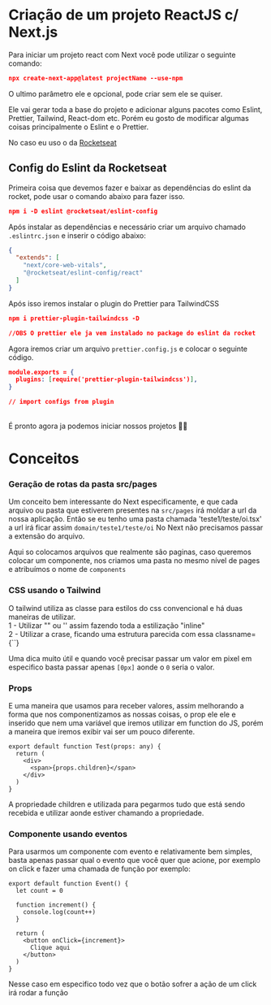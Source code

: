 # Criação de um projeto ReactJS c/ Next.js

Para iniciar um projeto react com Next você pode utilizar o seguinte comando:
```json
npx create-next-app@latest projectName --use-npm
```

O ultimo parâmetro ele e opcional, pode criar sem ele se quiser.

Ele vai gerar toda a base do projeto e adicionar alguns pacotes como Eslint, Prettier, Tailwind, React-dom etc. Porém eu gosto de modificar algumas coisas principalmente o Eslint e o Prettier.

No caso eu uso o da [Rocketseat](https://github.com/Rocketseat/eslint-config-rocketseat)

## Config do Eslint da Rocketseat
Primeira coisa que devemos fazer e baixar as dependências do eslint da rocket, pode usar o comando abaixo para fazer isso.

```json
npm i -D eslint @rocketseat/eslint-config
```

Após instalar as dependências e necessário criar um arquivo chamado `.eslintrc.json` e inserir o código abaixo:
```json
{
  "extends": [
    "next/core-web-vitals", 
    "@rocketseat/eslint-config/react"
  ]
}
```

Após isso iremos instalar o plugin do Prettier para TailwindCSS
```json
npm i prettier-plugin-tailwindcss -D

//OBS O prettier ele ja vem instalado no package do eslint da rocket
```

Agora iremos criar um arquivo `prettier.config.js` e colocar o seguinte código.
```json
module.exports = {
  plugins: [require('prettier-plugin-tailwindcss')],
}

// import configs from plugin
```
<br>
É pronto agora ja podemos iniciar nossos projetos 🚀😎

<br>

# Conceitos

### Geração de rotas da pasta src/pages
Um conceito bem interessante do Next especificamente, e que cada arquivo ou pasta que estiverem presentes na `src/pages` irá moldar a url da nossa aplicação. Então se eu tenho uma pasta chamada 'teste1/teste/oi.tsx' a url irá ficar assim `domain/teste1/teste/oi` No Next não precisamos passar a extensão do arquivo.

Aqui so colocamos arquivos que realmente são paginas, caso queremos colocar um componente, nos criamos uma pasta no mesmo nível de pages e atribuímos o nome de `components`

### CSS usando o Tailwind 
O tailwind utiliza as classe para estilos do css convencional e há duas maneiras de utilizar.  
1 - Utilizar "" ou '' assim fazendo toda a estilização "inline"  
2 - Utilizar a crase, ficando uma estrutura parecida com essa classname={``}  

Uma dica muito útil e quando você precisar passar um valor em pixel em especifico basta passar apenas `[0px]` aonde o `0` seria o valor.


### Props
E uma maneira que usamos para receber valores, assim melhorando a forma que nos componentizamos as nossas coisas, o prop ele ele e inserido que nem uma variável que iremos utilizar em function do JS, porém a maneira que iremos exibir vai ser um pouco diferente.

```tsx
export default function Test(props: any) {
  return (
    <div>
      <span>{props.children}</span>
    </div>
  )
}
```

A propriedade children e utilizada para pegarmos tudo que está sendo recebida e utilizar aonde estiver chamando a propriedade.

### Componente usando eventos
Para usarmos um componente com evento e relativamente bem simples, basta apenas passar qual o evento que você quer que acione, por exemplo on click e fazer uma chamada de função por exemplo:
```tsx
export default function Event() {
  let count = 0

  function increment() {
    console.log(count++)
  }

  return (
    <button onClick={increment}>
      Clique aqui
    </button>
  )
}
```
Nesse caso em especifico todo vez que o botão sofrer a ação de um click irá rodar a função 